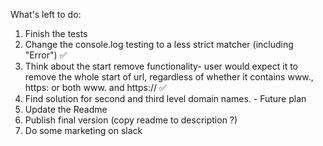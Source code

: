 What's left to do:

1. Finish the tests
2. Change the console.log testing to a less strict matcher (including "Error") ✅
3. Think about the start remove functionality- user would expect it to remove the whole start of url, regardless of whether it contains www., https: or both www. and https:// ✅
4. Find solution for second and third level domain names. - Future plan
5. Update the Readme
6. Publish final version (copy readme to description ?)
7. Do some marketing on slack
